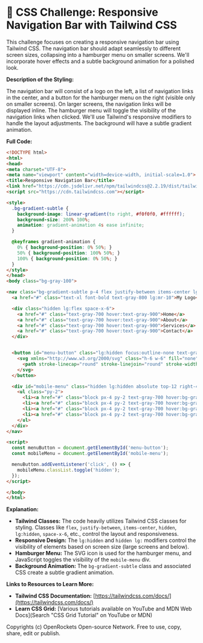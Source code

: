 # 🐞 CSS Challenge:  Responsive Navigation Bar with Tailwind CSS


This challenge focuses on creating a responsive navigation bar using Tailwind CSS.  The navigation bar should adapt seamlessly to different screen sizes, collapsing into a hamburger menu on smaller screens.  We'll incorporate hover effects and a subtle background animation for a polished look.

**Description of the Styling:**

The navigation bar will consist of a logo on the left, a list of navigation links in the center, and a button for the hamburger menu on the right (visible only on smaller screens).  On larger screens, the navigation links will be displayed inline.  The hamburger menu will toggle the visibility of the navigation links when clicked. We'll use Tailwind's responsive modifiers to handle the layout adjustments.  The background will have a subtle gradient animation.

**Full Code:**

```html
<!DOCTYPE html>
<html>
<head>
<meta charset="UTF-8">
<meta name="viewport" content="width=device-width, initial-scale=1.0">
<title>Responsive Navigation Bar</title>
<link href="https://cdn.jsdelivr.net/npm/tailwindcss@2.2.19/dist/tailwind.min.css" rel="stylesheet">
<script src="https://cdn.tailwindcss.com"></script>

<style>
  .bg-gradient-subtle {
    background-image: linear-gradient(to right, #f0f0f0, #ffffff);
    background-size: 200% 100%;
    animation: gradient-animation 4s ease infinite;
  }

  @keyframes gradient-animation {
    0% { background-position: 0% 50%; }
    50% { background-position: 100% 50%; }
    100% { background-position: 0% 50%; }
  }
</style>
</head>
<body class="bg-gray-100">

<nav class="bg-gradient-subtle p-4 flex justify-between items-center lg:justify-center lg:flex-nowrap">
  <a href="#" class="text-xl font-bold text-gray-800 lg:mr-10">My Logo</a>

  <div class="hidden lg:flex space-x-6">
    <a href="#" class="text-gray-700 hover:text-gray-900">Home</a>
    <a href="#" class="text-gray-700 hover:text-gray-900">About</a>
    <a href="#" class="text-gray-700 hover:text-gray-900">Services</a>
    <a href="#" class="text-gray-700 hover:text-gray-900">Contact</a>
  </div>


  <button id="menu-button" class="lg:hidden focus:outline-none text-gray-700 p-2 rounded-md hover:bg-gray-200">
    <svg xmlns="http://www.w3.org/2000/svg" class="h-6 w-6" fill="none" viewBox="0 0 24 24" stroke="currentColor">
      <path stroke-linecap="round" stroke-linejoin="round" stroke-width="2" d="M4 6h16M4 12h16M4 18h16" />
    </svg>
  </button>

  <div id="mobile-menu" class="hidden lg:hidden absolute top-12 right-4 bg-white shadow-lg rounded-md">
    <ul class="py-2">
      <li><a href="#" class="block px-4 py-2 text-gray-700 hover:bg-gray-200">Home</a></li>
      <li><a href="#" class="block px-4 py-2 text-gray-700 hover:bg-gray-200">About</a></li>
      <li><a href="#" class="block px-4 py-2 text-gray-700 hover:bg-gray-200">Services</a></li>
      <li><a href="#" class="block px-4 py-2 text-gray-700 hover:bg-gray-200">Contact</a></li>
    </ul>
  </div>
</nav>

<script>
  const menuButton = document.getElementById('menu-button');
  const mobileMenu = document.getElementById('mobile-menu');

  menuButton.addEventListener('click', () => {
    mobileMenu.classList.toggle('hidden');
  });
</script>

</body>
</html>
```

**Explanation:**

* **Tailwind Classes:**  The code heavily utilizes Tailwind CSS classes for styling.  Classes like `flex`, `justify-between`, `items-center`, `hidden`, `lg:hidden`, `space-x-6`, etc., control the layout and responsiveness.
* **Responsive Design:** The `lg:hidden` and `hidden lg:` modifiers control the visibility of elements based on screen size (large screens and below).
* **Hamburger Menu:** The SVG icon is used for the hamburger menu, and JavaScript toggles the visibility of the `mobile-menu` div.
* **Background Animation:** The `bg-gradient-subtle` class and associated CSS create a subtle gradient animation.


**Links to Resources to Learn More:**

* **Tailwind CSS Documentation:** [https://tailwindcss.com/docs/](https://tailwindcss.com/docs/)
* **Learn CSS Grid:**  [Various tutorials available on YouTube and MDN Web Docs](Search "CSS Grid Tutorial" on YouTube or MDN)


Copyrights (c) OpenRockets Open-source Network. Free to use, copy, share, edit or publish.

